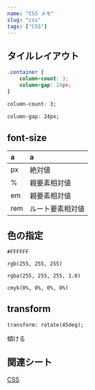 ```yaml
---
name: "CSS メモ"
slug: "css"
tags: ["CSS"]
---
```


## タイルレイアウト

```css
.container {
    column-count: 3;
    column-gap: 24px;
}
```

```css
column-count: 3;
```

```css
column-gap: 24px;
```


## font-size

| a | a |
| :--- | :--- |
| px | 絶対値 |
| % | 親要素相対値 |
| em | 親要素相対値 |
| rem |  ルート要素相対値 |

## 色の指定

```
#FFFFFF
```

```
rgb(255, 255, 255)
```

```
rgba(255, 255, 255, 1.0)
```

```
cmyk(0%, 0%, 0%, 0%)
```


## transform

```
transform: rotate(45deg);
```

傾ける


## 関連シート

[CSS](https://hackersheet.com/qvlxeuj/sheets/iubtyiz)

